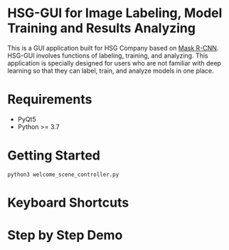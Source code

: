 # HSG-GUI for Image Labeling, Model Training and Results Analyzing

This is a GUI application built for HSG Company based on [Mask R-CNN](https://arxiv.org/abs/1703.06870). HSG-GUI involves functions of labeling, training, and analyzing. This application is specially designed for users who are not familiar with deep learning so that they can label, train, and analyze models in one place.

# Requirements

   - PyQt5
   - Python >= 3.7

# Getting Started

    python3 welcome_scene_controller.py

# Keyboard Shortcuts
    

# Step by Step Demo